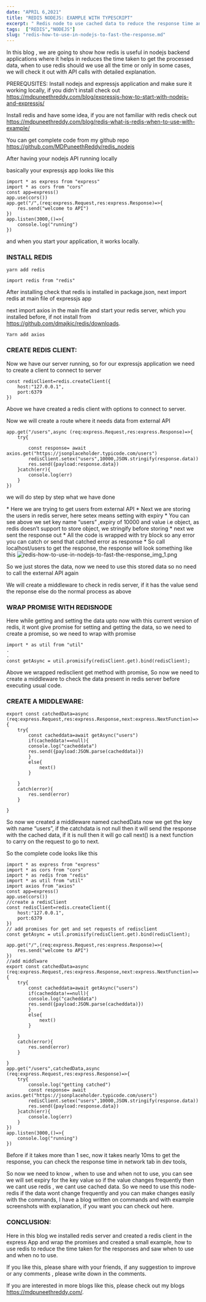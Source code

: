 ```yaml
---
date: "APRIL 6,2021"
title: "REDIS NODEJS: EXAMPLE WITH TYPESCRIPT"
excerpt: " Redis node to use cached data to reduce the response time and when to use , when you shouldnt use with examples with typescript, ..."
tags:  ["REDIS","NODEJS"]
slug: "redis-how-to-use-in-nodejs-to-fast-the-response.md"
---
```

In this blog , we are going to show how redis is useful in nodejs backend applications where it helps in reduces the time taken to get the processed data, when to use redis should we use all the time or only in some cases, we will check it out with API calls with detailed explanation.

PREREQUSITES:
Install nodejs and expressjs application and make sure it working locally, if you didn’t install check out <a style="color: blue" href="/blog/expressjs-how-to-start-with-nodejs-and-expressjs/">https://mdpuneethreddy.com/blog/expressjs-how-to-start-with-nodejs-and-expressjs/</a>

Install redis and have some idea, if you are not familiar with redis check out <a style="color: blue" href="/blog/redis-what-is-redis-when-to-use-with-example/">https://mdpuneethreddy.com/blog/redis-what-is-redis-when-to-use-with-example/</a>

You can get complete code from my github repo <a style="color: blue" href="https://github.com/MDPuneethReddy/redis_nodejs" target="_blank">https://github.com/MDPuneethReddy/redis_nodejs</a>
 

After having your nodejs API running locally

basically your expressjs app looks like this

```
import * as express from "express"
import * as cors from "cors"
const app=express()
app.use(cors())
app.get("/",(req:express.Request,res:express.Response)=>{
    res.send("welcome to API")
})
app.listen(3000,()=>{
    console.log("running")
})
```
and when you start your application, it works locally.

### INSTALL REDIS
```
yarn add redis
```

```
import redis from "redis"
```

After installing check that redis is installed in package.json, next import redis at main file of expressjs app

next import axios in the main file and start your redis server, which you installed before, if not install from <a style="color: blue" href=" https://github.com/dmajkic/redis/downloads" target="_blank"> https://github.com/dmajkic/redis/downloads</a>.
```
Yarn add axios
```

### CREATE REDIS CLIENT:
Now we have our server running, so for our expressjs application we need to create a client to connect to server
```
const redisClient=redis.createClient({
    host:"127.0.0.1",
    port:6379
})
```
Above we have created a redis client with options to connect to server.

Now we will create a route where it needs data from external API
```
app.get("/users",async (req:express.Request,res:express.Response)=>{
    try{

        const response= await axios.get("https://jsonplaceholder.typicode.com/users")
        redisClient.setex("users",10000,JSON.stringify(response.data))
        res.send({payload:response.data})
    }catch(err){
        console.log(err)
    }
})
```
we will do step by step what we have done

\* Here we are trying to get users from external API
\* Next we are storing the users in redis server, here setex means setting with expiry
\* You can see above we set key name “users” ,expiry of 10000 and value i.e object, as redis doesn’t support to store object, we stringify before storing
\* next we sent the response out
\* All the code is wrapped with try block so any error you can catch or send that catched error as response
\* So call localhost/users to get the response, the response will look something like this
![redis-how-to-use-in-nodejs-to-fast-the-response_img_1.png](/images/posts/redis-how-to-use-in-nodejs-to-fast-the-response_img_1.png)

So we just stores the data, now we need to use this stored data so no need to call the external API again

We will create a middleware to check in redis server, if it has the value send the reponse else do the normal process as above

### WRAP PROMISE WITH REDISNODE
Here while getting and setting the data upto now with this current version of redis, it wont give promise for setting and getting the data, so we need to create a promise, so we need to wrap with promise
```
import * as util from "util"
.
.
const getAsync = util.promisify(redisClient.get).bind(redisClient);
```
Above we wrapped redisclient get method with promise, So now we need to create a middleware to check the data present in redis server before executing usual code.

### CREATE A MIDDLEWARE:
```
export const catchedData=async (req:express.Request,res:express.Response,next:express.NextFunction)=>{
    try{
        const cacheddata=await getAsync("users")
        if(cacheddata!==null){
        console.log("cacheddata")
        res.send({payload:JSON.parse(cacheddata)})
        }
        else{
            next()
        }
        
    }
    catch(error){
        res.send(error)
    }
    
}
```
So now we created a middleware named cachedData now we get the key with name “users”, if the catchdata is not null then it will send the response with the cached data, if it is null then it will go call next() is a next function to carry on the request to go to next.

So the complete code looks like this
```
import * as express from "express"
import * as cors from "cors"
import * as redis from "redis"
import * as util from "util"
import axios from "axios"
const app=express()
app.use(cors())
//create a redisClient
const redisClient=redis.createClient({
    host:"127.0.0.1",
    port:6379
})
// add promises for get and set requests of redisclient
const getAsync = util.promisify(redisClient.get).bind(redisClient);

app.get("/",(req:express.Request,res:express.Response)=>{
    res.send("welcome to API")
})
//add middlware
export const catchedData=async (req:express.Request,res:express.Response,next:express.NextFunction)=>{
    try{
        const cacheddata=await getAsync("users")
        if(cacheddata!==null){
        console.log("cacheddata")
        res.send({payload:JSON.parse(cacheddata)})
        }
        else{
            next()
        }
        
    }
    catch(error){
        res.send(error)
    }
    
}
app.get("/users",catchedData,async (req:express.Request,res:express.Response)=>{
    try{
        console.log("getting catched")
        const response= await axios.get("https://jsonplaceholder.typicode.com/users")
        redisClient.setex("users",10000,JSON.stringify(response.data))
        res.send({payload:response.data})
    }catch(err){
        console.log(err)
    }
})
app.listen(3000,()=>{
    console.log("running")
})
```
Before if it takes more than 1 sec, now it takes nearly 10ms to get the response, you can check the response time in network tab in dev tools,

So now we need to know , when to use and when not to use, you can see we will set expiry for the key value so if the value changes frequently then we cant use redis , we cant use cached data. So we need to use this node-redis if the data wont change frequently and you can make changes easily with the commands, I have a blog written on commands and with example screenshots with explanation, if you want you can check out here.

### CONCLUSION:
Here in this blog we installed redis server and created a redis client in the express App and wrap the promises and created a small example, how to use redis to reduce the time taken for the responses and saw when to use and when no to use.

If you like this, please share with your friends, if any suggestion to improve or any comments , please write down in the comments.

If you are interested in more blogs like this, please check out my blogs <a style="color: blue" href="/">https://mdpuneethreddy.com/</a>.